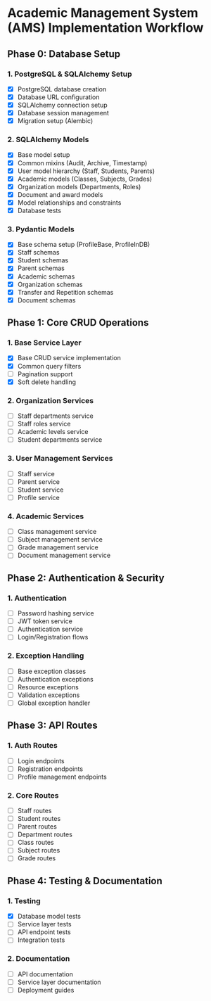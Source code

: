 # Academic Management System (AMS) Implementation Workflow

## Phase 0: Database Setup
### 1. PostgreSQL & SQLAlchemy Setup
- [x] PostgreSQL database creation
- [x] Database URL configuration
- [x] SQLAlchemy connection setup
- [x] Database session management
- [x] Migration setup (Alembic)

### 2. SQLAlchemy Models
- [x] Base model setup
- [x] Common mixins (Audit, Archive, Timestamp)
- [x] User model hierarchy (Staff, Students, Parents)
- [x] Academic models (Classes, Subjects, Grades)
- [x] Organization models (Departments, Roles)
- [x] Document and award models
- [x] Model relationships and constraints
- [x] Database tests

### 3. Pydantic Models
- [x] Base schema setup (ProfileBase, ProfileInDB)
- [x] Staff schemas
- [x] Student schemas
- [x] Parent schemas
- [x] Academic schemas
- [x] Organization schemas
- [x] Transfer and Repetition schemas
- [x] Document schemas

## Phase 1: Core CRUD Operations
### 1. Base Service Layer
- [x] Base CRUD service implementation
- [x] Common query filters
- [ ] Pagination support
- [x] Soft delete handling

### 2. Organization Services 
- [ ] Staff departments service
- [ ] Staff roles service
- [ ] Academic levels service
- [ ] Student departments service

### 3. User Management Services
- [ ] Staff service
- [ ] Parent service
- [ ] Student service
- [ ] Profile service

### 4. Academic Services
- [ ] Class management service
- [ ] Subject management service
- [ ] Grade management service
- [ ] Document management service

## Phase 2: Authentication & Security
### 1. Authentication
- [ ] Password hashing service
- [ ] JWT token service
- [ ] Authentication service
- [ ] Login/Registration flows

### 2. Exception Handling
- [ ] Base exception classes
- [ ] Authentication exceptions
- [ ] Resource exceptions
- [ ] Validation exceptions
- [ ] Global exception handler

## Phase 3: API Routes
### 1. Auth Routes
- [ ] Login endpoints
- [ ] Registration endpoints
- [ ] Profile management endpoints

### 2. Core Routes
- [ ] Staff routes
- [ ] Student routes
- [ ] Parent routes
- [ ] Department routes
- [ ] Class routes
- [ ] Subject routes
- [ ] Grade routes

## Phase 4: Testing & Documentation
### 1. Testing
- [x] Database model tests
- [ ] Service layer tests
- [ ] API endpoint tests
- [ ] Integration tests

### 2. Documentation
- [ ] API documentation
- [ ] Service layer documentation
- [ ] Deployment guides